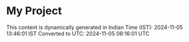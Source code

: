 # My Project

This content is dynamically generated in Indian Time (IST): 2024-11-05 13:46:01 IST
Converted to UTC: 2024-11-05 08:16:01 UTC
